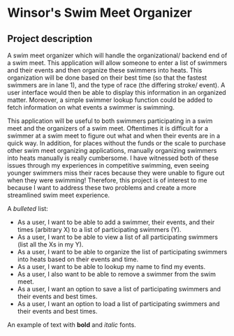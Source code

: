 # Winsor's Swim Meet Organizer 

## Project description

A swim meet organizer which will handle the organizational/ backend end of a swim meet. This application will allow someone to enter a list of swimmers and their events and then organize these swimmers into heats. This organization will be done based on their best time (so that the fastest swimmers are in lane 1), and the type of race (the differing stroke/ event). A user interface would then be able to display this information in an organized matter. Moreover, a simple swimmer lookup function could be added to fetch information on what events a swimmer is swimming.

This application will be useful to both swimmers participating in a swim meet and the organizers of a swim meet. Oftentimes it is difficult for a swimmer at a swim meet to figure out what and when their events are in a quick way. In addition, for places without the funds or the scale to purchase other swim meet organizing applications, manually organizing swimmers into heats manually is really cumbersome. I have witnessed both of these issues through my experiences in competitive swimming, even seeing younger swimmers miss their races because they were unable to figure out when they were swimming! Therefore, this project is of interest to me because I want to address these two problems and create a more streamlined swim meet experience. 

A *bulleted* list:
- As a user, I want to be able to add a swimmer, their events, and their times (arbitrary X) to a list of participating swimmers (Y). 
- As a user, I want to be able to view a list of all participating swimmers (list all the Xs in my Y).
- As a user, I want to be able to organize the list of participating swimmers into heats based on their events and time.
- As a user, I want to be able to lookup my name to find my events.
- As a user, I also want to be able to remove a swimmer from the swim meet.
- As a user, I want an option to save a list of participating swimmers and their events and best times.
- As a user, I want an option to load a list of participating swimmers and their events and best times.

An example of text with **bold** and *italic* fonts.  